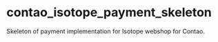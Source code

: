 contao_isotope_payment_skeleton
===============================

Skeleton of payment implementation for Isotope webshop for Contao.
